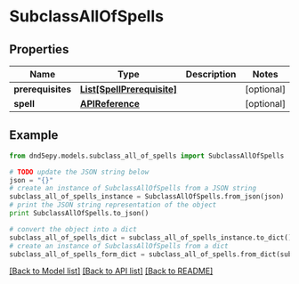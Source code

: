 # SubclassAllOfSpells


## Properties
Name | Type | Description | Notes
------------ | ------------- | ------------- | -------------
**prerequisites** | [**List[SpellPrerequisite]**](SpellPrerequisite.md) |  | [optional] 
**spell** | [**APIReference**](APIReference.md) |  | [optional] 

## Example

```python
from dnd5epy.models.subclass_all_of_spells import SubclassAllOfSpells

# TODO update the JSON string below
json = "{}"
# create an instance of SubclassAllOfSpells from a JSON string
subclass_all_of_spells_instance = SubclassAllOfSpells.from_json(json)
# print the JSON string representation of the object
print SubclassAllOfSpells.to_json()

# convert the object into a dict
subclass_all_of_spells_dict = subclass_all_of_spells_instance.to_dict()
# create an instance of SubclassAllOfSpells from a dict
subclass_all_of_spells_form_dict = subclass_all_of_spells.from_dict(subclass_all_of_spells_dict)
```
[[Back to Model list]](../README.md#documentation-for-models) [[Back to API list]](../README.md#documentation-for-api-endpoints) [[Back to README]](../README.md)


